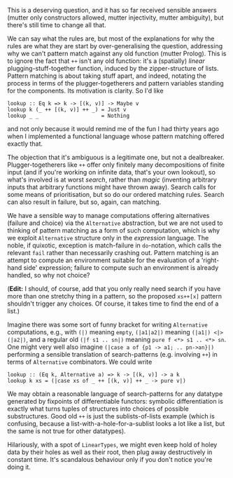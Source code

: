 This is a deserving question, and it has so far received sensible answers (mutter only constructors allowed, mutter injectivity, mutter ambiguity), but there's still time to change all that.

We can say what the rules are, but most of the explanations for why the rules are what they are start by over-generalising the question, addressing why we can't pattern match against any old function (mutter Prolog). This is to ignore the fact that `++` isn't any old function: it's a (spatially) *linear* plugging-stuff-together function, induced by the zipper-structure of lists. Pattern matching is about taking stuff apart, and indeed, notating the process in terms of the plugger-togetherers and pattern variables standing for the components. Its motivation is clarity. So I'd like

    lookup :: Eq k => k -> [(k, v)] -> Maybe v
    lookup k (_ ++ [(k, v)] ++ _) = Just v
    lookup _ _                    = Nothing

and not only because it would remind me of the fun I had thirty years ago when I implemented a functional language whose pattern matching offered exactly that.

The objection that it's ambiguous is a legitimate one, but not a dealbreaker. Plugger-togetherers like `++` offer only finitely many decompositions of finite input (and if you're working on infinite data, that's your own lookout), so what's involved is at worst *search*, rather than *magic* (inventing arbitrary inputs that arbitrary functions might have thrown away). Search calls for some means of prioritisation, but so do our ordered matching rules. Search can also result in failure, but so, again, can matching.

We have a sensible way to manage computations offering alternatives (failure and choice) via the `Alternative` abstraction, but we are not used to thinking of pattern matching as a form of such computation, which is why we exploit `Alternative` structure only in the *expression* language. The noble, if quixotic, exception is match-failure in `do`-notation, which calls the relevant `fail` rather than necessarily crashing out. Pattern matching is an attempt to compute an environment suitable for the evaluation of a 'right-hand side' expression; failure to compute such an environment is already handled, so why not choice?

(**Edit:** I should, of course, add that you only really need search if you have more than one stretchy thing in a pattern, so the proposed `xs++[x]` pattern shouldn't trigger any choices. Of course, it takes time to find the end of a list.)

Imagine there was some sort of funny bracket for writing `Alternative` computations, e.g., with `(|)` meaning `empty`, `(|a1|a2|)` meaning `(|a1|) <|> (|a2|)`, and a regular old `(|f s1 .. sn|)` meaning `pure f <*> s1 .. <*> sn`. One might very well also imagine `(|case a of {p1 -> a1; .. pn->an}|)` performing a sensible translation of search-patterns (e.g. involving `++`) in terms of `Alternative` combinators. We could write

    lookup :: (Eq k, Alternative a) => k -> [(k, v)] -> a k
    lookup k xs = (|case xs of _ ++ [(k, v)] ++ _ -> pure v|)

We may obtain a reasonable language of search-patterns for any datatype generated by fixpoints of differentiable functors: symbolic differentiation is exactly what turns tuples of structures into choices of possible substructures. Good old `++` is just the sublists-of-lists example (which is confusing, because a list-with-a-hole-for-a-sublist looks a lot like a list, but the same is not true for other datatypes).

Hilariously, with a spot of `LinearTypes`, we might even keep hold of holey data by their holes as well as their root, then plug away destructively in constant time. It's scandalous behaviour only if you don't notice you're doing it.
